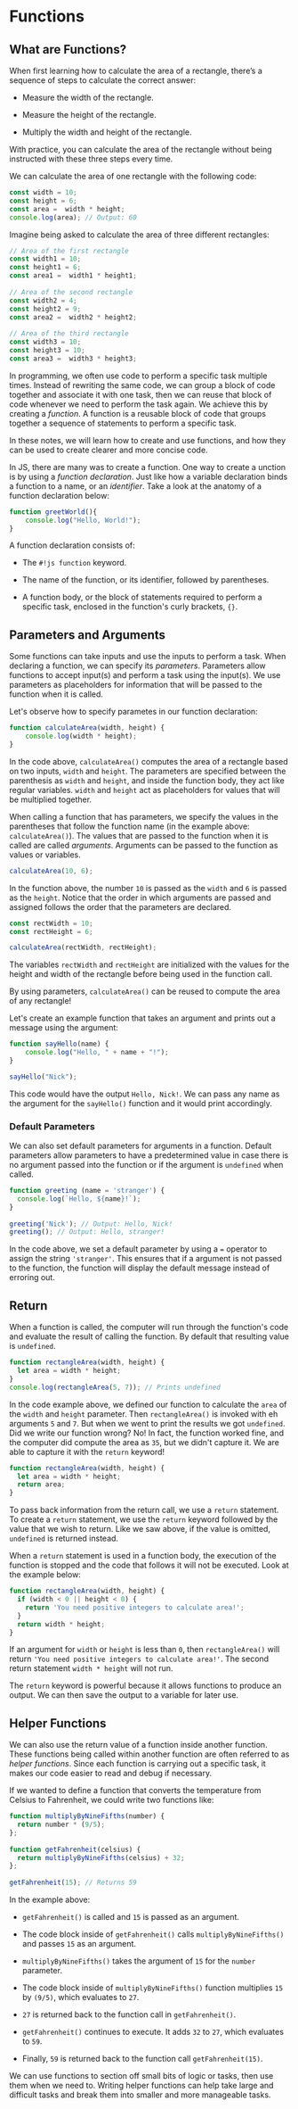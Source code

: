 # Functions
## What are Functions?
When first learning how to calculate the area of a rectangle, there’s a sequence of steps to calculate the correct answer:

- Measure the width of the rectangle.  

- Measure the height of the rectangle.  

- Multiply the width and height of the rectangle.  

With practice, you can calculate the area of the rectangle without being instructed with these three steps every time.

We can calculate the area of one rectangle with the following code:
```js linenums="1"
const width = 10;
const height = 6;
const area =  width * height;
console.log(area); // Output: 60
```
Imagine being asked to calculate the area of three different rectangles:
```js linenums="1"
// Area of the first rectangle
const width1 = 10;
const height1 = 6;
const area1 =  width1 * height1;
 
// Area of the second rectangle
const width2 = 4;
const height2 = 9;
const area2 =  width2 * height2;
 
// Area of the third rectangle
const width3 = 10;
const height3 = 10;
const area3 =  width3 * height3;
```  
In programming, we often use code to perform a specific task multiple times. Instead of rewriting the same code, we can group a block of code together and associate it with one task, then we can reuse that block of code whenever we need to perform the task again. We achieve this by creating a *function*. A function is a reusable block of code that groups together a sequence of statements to perform a specific task.  

In these notes, we will learn how to create and use functions, and how they can be used to create clearer and more concise code.

In JS, there are many was to create a function.  One way to create a unction is by using a *function declaration*.   Just like how a variable declaration binds a function to a name, or an *identifier*.  Take a look at the anatomy of a function declaration below:
```js
function greetWorld(){
    console.log("Hello, World!");
}
```
A function declaration consists of:  

* The `#!js function` keyword.  

* The name of the function, or its identifier, followed by parentheses.  

* A function body, or the block of statements required to perform a specific task, enclosed in the function's curly brackets, `{}`.

## Parameters and Arguments
Some functions can take inputs and use the inputs to perform a task.  When declaring a function, we can specify its *parameters*.  Parameters allow functions to accept input(s) and perform a task using the input(s).  We use parameters as placeholders for information that will be passed to the function when it is called.  

Let's observe how to specify parametes in our function declaration:

```js
function calculateArea(width, height) {
    console.log(width * height);
}
```
In the code above, `calculateArea()` computes the area of a rectangle based on two inputs, `width` and `height`.  The parameters are specified between the parenthesis as `width` and `height`, and inside the function body, they act like regular variables.  `width` and `height` act as placeholders for values that will be multiplied together.  

When calling a function that has parameters, we specify the values in the parentheses that follow the function name (in the example above: `calculateArea()`).  The values that are passed to the function when it is called are called *arguments*.  Arguments can be passed to the function as values or variables.  

```js  
calculateArea(10, 6);
```
In the function above, the number `10` is passed as the `width` and `6` is passed as the `height`.  Notice that the order in which arguments are passed and assigned follows the order that the parameters are declared.  

```js
const rectWidth = 10;
const rectHeight = 6;

calculateArea(rectWidth, rectHeight);
```
The variables `rectWidth` and `rectHeight` are initialized with the values for the height and width of the rectangle before being used in the function call.  

By using parameters, `calculateArea()` can be reused to compute the area of any rectangle!

Let's create an example function that takes an argument and prints out a message using the argument:

```js
function sayHello(name) {
    console.log("Hello, " + name + "!");
}

sayHello("Nick");
```
This code would have the output `Hello, Nick!`.  We can pass any name as the argument for the `sayHello()` function and it would print accordingly.

### Default Parameters
We can also set default parameters for arguments in a function.  Default parameters allow parameters to have a predetermined value in case there is no argument passed into the function or if the argument is `undefined` when called.

```js
function greeting (name = 'stranger') {
  console.log(`Hello, ${name}!`);
}
 
greeting('Nick'); // Output: Hello, Nick!
greeting(); // Output: Hello, stranger!
```
In the code above, we set a default parameter by using a `=` operator to assign the string `'stranger'`.  This ensures that if a argument is not passed to the function, the function will display the default message instead of erroring out.

## Return
When a function is called, the computer will run through the function's code and evaluate the result of calling the function.  By default that resulting value is `undefined`.  
```js
function rectangleArea(width, height) {
  let area = width * height;
}
console.log(rectangleArea(5, 7)); // Prints undefined 
```
In the code example above, we defined our function to calculate the `area` of the `width` and `height` parameter.  Then `rectangleArea()` is invoked with eh arguments `5` and `7`.  But when we went to print the results we got `undefined`.  Did we write our function wrong?  No!  In fact, the function worked fine, and the computer did compute the area as `35`, but we didn't capture it.  We are able to capture it with the `return` keyword!  

```js
function rectangleArea(width, height) {
  let area = width * height;
  return area;
}
```
To pass back information from the return call, we use a `return` statement.  To create a `return` statement, we use the `return` keyword followed by the value that we wish to return.  Like we saw above, if the value is omitted, `undefined` is returned instead.  

When a `return` statement is used in a function body, the execution of the function is stopped and the code that follows it will not be executed. Look at the example below:
```js
function rectangleArea(width, height) {
  if (width < 0 || height < 0) {
    return 'You need positive integers to calculate area!';
  }
  return width * height;
}
```
If an argument for `width` or `height` is less than `0`, then `rectangleArea()` will return `'You need positive integers to calculate area!'`. The second return statement `width * height` will not run.

The `return` keyword is powerful because it allows functions to produce an output. We can then save the output to a variable for later use.

## Helper Functions
We can also use the return value of a function inside another function. These functions being called within another function are often referred to as *helper functions*. Since each function is carrying out a specific task, it makes our code easier to read and debug if necessary.  

If we wanted to define a function that converts the temperature from Celsius to Fahrenheit, we could write two functions like:

```js
function multiplyByNineFifths(number) {
  return number * (9/5);
};
 
function getFahrenheit(celsius) {
  return multiplyByNineFifths(celsius) + 32;
};
 
getFahrenheit(15); // Returns 59
```
In the example above:

- `getFahrenheit()` is called and `15` is passed as an argument.  

- The code block inside of `getFahrenheit()` calls `multiplyByNineFifths()` and passes `15` as an argument.  

- `multiplyByNineFifths()` takes the argument of `15` for the `number` parameter.  

- The code block inside of `multiplyByNineFifths()` function multiplies `15` by `(9/5)`, which evaluates to `27`.  

- `27` is returned back to the function call in `getFahrenheit()`.  

- `getFahrenheit()` continues to execute. It adds `32` to `27`, which evaluates to `59`.  

- Finally, `59` is returned back to the function call `getFahrenheit(15)`.  

We can use functions to section off small bits of logic or tasks, then use them when we need to. Writing helper functions can help take large and difficult tasks and break them into smaller and more manageable tasks.
